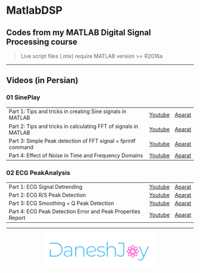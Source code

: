                                                               
# MatlabDSP
## Codes from my MATLAB Digital Signal Processing course

> Live script files (.mlx) require MATLAB version >= R2016a

-------------------------------------

## Videos (in Persian)
  
### **01 SinePlay**
|       |        |        |
| :---- | :----: | :----: |
| Part 1: Tips and tricks in creating Sine signals in MATLAB | [Youtube](https://youtu.be/Qfki1clmsPs) | [Aparat](https://www.aparat.com/v/kl1eE) |
| Part 2: Tips and tricks in calculating FFT of signals in MATLAB | [Youtube](https://youtu.be/27PBMl7l6sk) | [Aparat](https://www.aparat.com/v/oYOB7) |
| Part 3: Simple Peak detection of FFT signal + fprintf command | [Youtube](https://youtu.be/yYXC3fu3Dpo) | [Aparat](https://www.aparat.com/v/B63Lo) |
| Part 4: Effect of Noise in Time and Frequency Domains | [Youtube](https://youtu.be/4_hRsE792kA) | [Aparat](https://www.aparat.com/v/iZROx) |
  
### **02 ECG PeakAnalysis**
|       |        |        |
| :---- | :----: | :----: |
| Part 1: ECG Signal Detrending | [Youtube](https://youtu.be/c-qYhtngcjU) | [Aparat](https://www.aparat.com/v/ihHDt) |
| Part 2: ECG R/S Peak Detection | [Youtube](https://youtu.be/ASyLt3KfTBk) | [Aparat](https://www.aparat.com/v/qyzd2) |
| Part 3: ECG Smoothing + Q Peak Detection | [Youtube](https://youtu.be/a4GSkAt845E) | [Aparat](https://www.aparat.com/v/I8BkE) |
| Part 4: ECG Peak Detection Error and Peak Properties Report | [Youtube](https://youtu.be/BenNWPkpSoM) | [Aparat](https://www.aparat.com/v/zr1Tv) |
 
  
-------------------------------------

<p align="center">
  <a href="https://daneshjoy.github.io/MatlabDSP/">
    <img src="./res/logo.png" width="300px" title="DaneshJoy" alt="DaneshJoy"> 
  </a>
</p>

